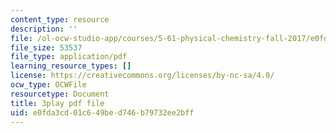 ```yaml
---
content_type: resource
description: ''
file: /ol-ocw-studio-app/courses/5-61-physical-chemistry-fall-2017/e0fda3cd01c649bed746b79732ee2bff_9WthWtTxdj0.pdf
file_size: 53537
file_type: application/pdf
learning_resource_types: []
license: https://creativecommons.org/licenses/by-nc-sa/4.0/
ocw_type: OCWFile
resourcetype: Document
title: 3play pdf file
uid: e0fda3cd-01c6-49be-d746-b79732ee2bff
---
```

